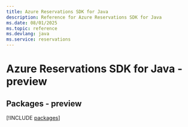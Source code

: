 ```yaml
---
title: Azure Reservations SDK for Java
description: Reference for Azure Reservations SDK for Java
ms.date: 08/01/2025
ms.topic: reference
ms.devlang: java
ms.service: reservations
---
```

# Azure Reservations SDK for Java - preview
## Packages - preview
[!INCLUDE [packages](reservations-index.md)]